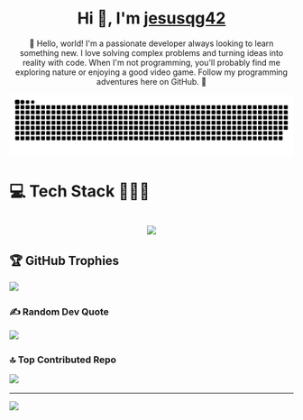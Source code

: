  <h1 align="center">Hi 👋, I'm <a href="https://100rabhcsmc.github.io/Me.io/" target="blank">
jesusqg42</a></h1>
<p align="center">💫 Hello, world! I'm a passionate developer always looking to learn something new. I love solving complex problems and turning ideas into reality with code. When I'm not programming, you'll probably find me exploring nature or enjoying a good video game. Follow my programming adventures here on GitHub. 🚀</p>

<div align="center">
  <img  src="https://github.com/1999AZZAR/1999AZZAR/blob/readme/resources/img/grid-snake.svg"
       alt="snake" /></a>
</div

<div>
    <h1 style="display: inline-block" align="center">💻 Tech Stack 👨🏻‍💻</h1>
</div>
<p align="center">
  <a href="https://skillicons.dev">
    <img src="https://skillicons.dev/icons?i=git,aws,cpp,css,discord,docker,postgres,prisma,pug,dynamodb,express,figma,firebase,redis,github,html,java,js,linux,md,materialui,nginx,mongodb,mysql,nextjs,nodejs,postman,py,react,redux,tailwind,ts,c,vscode,kubernetes&perline=14" />
  </a>
</p>

## 🏆 GitHub Trophies
![](https://github-profile-trophy.vercel.app/?username=jesusqg42&theme=dracula&no-frame=false&no-bg=true&margin-w=4)

### ✍️ Random Dev Quote
![](https://quotes-github-readme.vercel.app/api?type=horizontal&theme=radical)

### 🔝 Top Contributed Repo
![](https://github-contributor-stats.vercel.app/api?username=jesusqg42&limit=5&theme=dark&combine_all_yearly_contributions=true)

---
[![](https://visitcount.itsvg.in/api?id=jesusqg42&icon=0&color=0)](https://visitcount.itsvg.in)

<!-- Proudly created with GPRM ( https://gprm.itsvg.in ) -->
